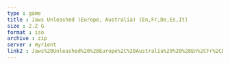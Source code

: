 ```yaml
---
type : game
title : Jaws Unleashed (Europe, Australia) (En,Fr,De,Es,It)
size : 2.2 G
format : iso
archive : zip
server : myrient
link2 : Jaws%20Unleashed%20%28Europe%2C%20Australia%29%20%28En%2CFr%2CDe%2CEs%2CIt%29
---
```


